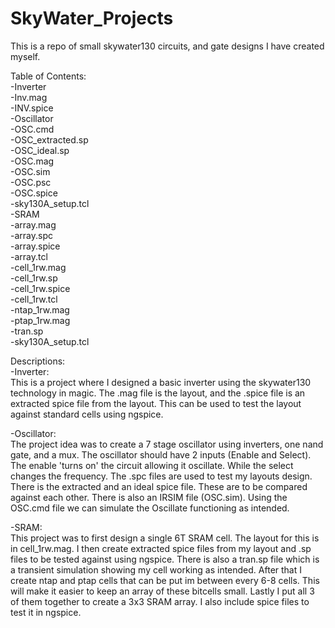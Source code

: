 # SkyWater_Projects
This is a repo of small skywater130 circuits, and gate designs I have created myself.

Table of Contents:  
   -Inverter  
      -Inv.mag  
      -INV.spice  
   -Oscillator  
      -OSC.cmd  
      -OSC_extracted.sp  
      -OSC_ideal.sp  
      -OSC.mag  
      -OSC.sim  
      -OSC.psc  
      -OSC.spice  
      -sky130A_setup.tcl  
   -SRAM  
      -array.mag  
      -array.spc  
      -array.spice  
      -array.tcl  
      -cell_1rw.mag  
      -cell_1rw.sp  
      -cell_1rw.spice  
      -cell_1rw.tcl  
      -ntap_1rw.mag  
      -ptap_1rw.mag  
      -tran.sp  
      -sky130A_setup.tcl  

Descriptions:  
   -Inverter:  
       This is a project where I designed a basic inverter using the skywater130 technology in magic.
       The .mag file is the layout, and the .spice file is an extracted spice file from the layout.
       This can be used to test the layout against standard cells using ngspice.

   -Oscillator:  
       The project idea was to create a 7 stage oscillator using inverters, one nand gate, and a mux.
       The oscillator should have 2 inputs (Enable and Select). The enable 'turns on' the circuit allowing it oscillate. While the select changes the frequency.
       The .spc files are used to test my layouts design. There is the extracted and an ideal spice file. These are to be compared against each other.
       There is also an IRSIM file (OSC.sim). Using the OSC.cmd file we can simulate the Oscillate functioning as intended.

   -SRAM:  
       This project was to first design a single 6T SRAM cell. The layout for this is in cell_1rw.mag.
       I then create extracted spice files from my layout and .sp files to be tested against using ngspice. There is also a tran.sp file which is a transient simulation showing my cell working as intended.
       After that I create ntap and ptap cells that can be put im between every 6-8 cells. This will make it easier to keep an array of these bitcells small.
       Lastly I put all 3 of them together to create a 3x3 SRAM array. I also include spice files to test it in ngspice.
